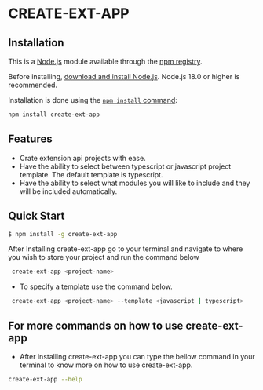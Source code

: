 # CREATE-EXT-APP

## Installation
This is a [Node.js](https://nodejs.org/en/) module available through the
[npm registry](https://www.npmjs.com/).

Before installing, [download and install Node.js](https://nodejs.org/en/download/).
Node.js 18.0 or higher is recommended.


Installation is done using the
[`npm install` command](https://docs.npmjs.com/getting-started/installing-npm-packages-locally):

```bash
npm install create-ext-app
```
## Features
* Crate extension api projects with ease.
* Have the ability to select between typescript or javascript project template. The default template is typescript.
* Have the ability to select what modules you will like to include and they  will be included automatically.
## Quick Start
```bash
$ npm install -g create-ext-app
```

After Installing create-ext-app go to your terminal and navigate to where you wish to store your project and run the command below

```bash
 create-ext-app <project-name>
```

* To specify a template use the command below.

```bash
 create-ext-app <project-name> --template <javascript | typescript>
```

## For more commands on how to use create-ext-app
* After installing create-ext-app you can type the bellow command in your terminal to know more on how to use create-ext-app.

```bash
create-ext-app --help 
```
